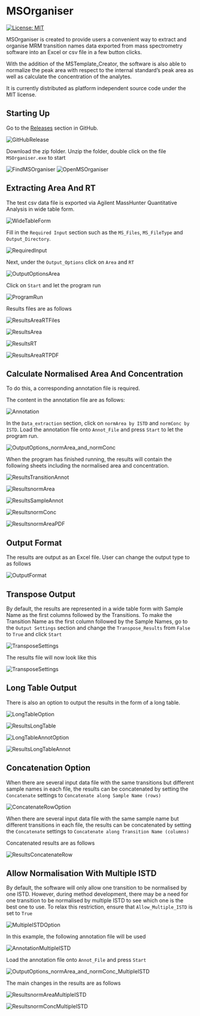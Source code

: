 # MSOrganiser

<!-- badges: start -->

[![License:
MIT](https://img.shields.io/badge/License-MIT-yellow.svg)](https://github.com/SLINGhub/MSOrganiser/blob/master/LICENSE.md)
<!-- badges: end -->

MSOrganiser is created to provide users a convenient way to extract and
organise MRM transition names data exported from mass spectrometry
software into an Excel or csv file in a few button clicks.

With the addition of the MSTemplate\_Creator, the software is also able
to normalize the peak area with respect to the internal standard’s peak
area as well as calculate the concentration of the analytes.

It is currently distributed as platform independent source code under
the MIT license.

## Starting Up

Go to the [Releases](https://github.com/SLINGhub/MSOrganiser/releases)
section in GitHub.

![GitHubRelease](docs/figures/README-GitHubRelease.PNG)

Download the zip folder. Unzip the folder, double click on the file
`MSOrganiser.exe` to start

![FindMSOrganiser](docs/figures/README-FindMSOrganiser.PNG)
![OpenMSOrganiser](docs/figures/README-OpenMSOrganiser.PNG)

## Extracting Area And RT

The test csv data file is exported via Agilent MassHunter Quantitative
Analysis in wide table form.

![WideTableForm](docs/figures/README-WideTableForm.PNG)

Fill in the `Required Input` section such as the `MS_Files`,
`MS_FileType` and `Output_Directory`.

![RequiredInput](docs/figures/README-RequiredInput.PNG)

Next, under the `Output_Options` click on `Area` and `RT`

![OutputOptionsArea](docs/figures/README-OutputOptionsArea.PNG)

Click on `Start` and let the program run

![ProgramRun](docs/figures/README-ProgramRun.gif)

Results files are as follows

![ResultsAreaRTFiles](docs/figures/README-ResultsAreaRTFiles.PNG)

![ResultsArea](docs/figures/README-ResultsArea.PNG)

![ResultsRT](docs/figures/README-ResultsRT.PNG)

![ResultsAreaRTPDF](docs/figures/README-ResultsAreaRTPDF.PNG)

## Calculate Normalised Area And Concentration

To do this, a corresponding annotation file is required.

The content in the annotation file are as follows:

![Annotation](docs/figures/README-Annotation.gif)

In the `Data_extraction` section, click on `normArea by ISTD` and
`normConc by ISTD`. Load the annotation file onto `Annot_File` and press
`Start` to let the program run.

![OutputOptions\_normArea\_and\_normConc](docs/figures/README-OutputOptions_normArea_and_normConc.PNG)

When the program has finished running, the results will contain the
following sheets including the normalised area and concentration.

![ResultsTransitionAnnot](docs/figures/README-ResultsTransitionAnnot.PNG)

![ResultsnormArea](docs/figures/README-ResultsnormArea.PNG)

![ResultsSampleAnnot](docs/figures/README-ResultsSampleAnnot.PNG)

![ResultsnormConc](docs/figures/README-ResultsnormConc.PNG)

![ResultsnormAreaPDF](docs/figures/README-ResultsnormAreaPDF.PNG)

## Output Format

The results are output as an Excel file. User can change the output type
to as follows

![OutputFormat](docs/figures/README-OutputFormat.PNG)

## Transpose Output

By default, the results are represented in a wide table form with Sample
Name as the first columns followed by the Transitions. To make the
Transition Name as the first column followed by the Sample Names, go to
the `Output Settings` section and change the `Transpose_Results` from
`False` to `True` and click `Start`

![TransposeSettings](docs/figures/README-TransposeSettings.PNG)

The results file will now look like this

![TransposeSettings](docs/figures/README-TransposeResultsArea.PNG)

## Long Table Output

There is also an option to output the results in the form of a long
table.

![LongTableOption](docs/figures/README-LongTableOption.PNG)

![ResultsLongTable](docs/figures/README-ResultsLongTable.PNG)

![LongTableAnnotOption](docs/figures/README-LongTableAnnotOption.PNG)

![ResultsLongTableAnnot](docs/figures/README-ResultsLongTableAnnot.PNG)

## Concatenation Option

When there are several input data file with the same transitions but
different sample names in each file, the results can be concatenated by
setting the `Concatenate` settings to
`Concatenate along Sample Name (rows)`

![ConcatenateRowOption](docs/figures/README-ConcatenateRowOption.PNG)

When there are several input data file with the same sample name but
different transitions in each file, the results can be concatenated by
setting the `Concatenate` settings to
`Concatenate along Transition Name (columns)`

Concatenated results are as follows

![ResultsConcatenateRow](docs/figures/README-ResultsConcatenateRow.gif)

## Allow Normalisation With Multiple ISTD

By default, the software will only allow one transition to be normalised
by one ISTD. However, during method development, there may be a need for
one transition to be normalised by multiple ISTD to see which one is the
best one to use. To relax this restriction, ensure that
`Allow_Multiple_ISTD` is set to `True`

![MultipleISTDOption](docs/figures/README-MultipleISTDOption.PNG)

In this example, the following annotation file will be used

![AnnotationMultipleISTD](docs/figures/README-AnnotationMultipleISTD.gif)

Load the annotation file onto `Annot_File` and press `Start`

![OutputOptions\_normArea\_and\_normConc\_MultipleISTD](docs/figures/README-OutputOptions_normArea_and_normConc_MultipleISTD.PNG)

The main changes in the results are as follows

![ResultsnormAreaMultipleISTD](docs/figures/README-ResultsnormAreaMultipleISTD.PNG)

![ResultsnormConcMultipleISTD](docs/figures/README-ResultsnormConcMultipleISTD.PNG)
